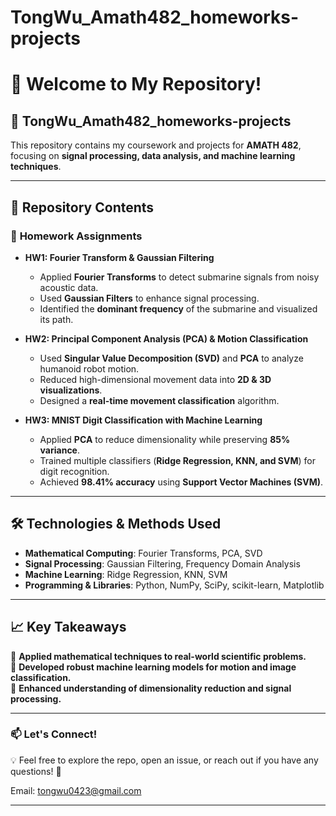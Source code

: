 # TongWu_Amath482_homeworks-projects
# 👋 Welcome to My Repository!

## 📌 TongWu_Amath482_homeworks-projects
This repository contains my coursework and projects for **AMATH 482**, focusing on **signal processing, data analysis, and machine learning techniques**.

---

## 📂 Repository Contents
### 🔹 **Homework Assignments**
- **HW1: Fourier Transform & Gaussian Filtering**  
  - Applied **Fourier Transforms** to detect submarine signals from noisy acoustic data.
  - Used **Gaussian Filters** to enhance signal processing.
  - Identified the **dominant frequency** of the submarine and visualized its path.

- **HW2: Principal Component Analysis (PCA) & Motion Classification**  
  - Used **Singular Value Decomposition (SVD)** and **PCA** to analyze humanoid robot motion.
  - Reduced high-dimensional movement data into **2D & 3D visualizations**.
  - Designed a **real-time movement classification** algorithm.

- **HW3: MNIST Digit Classification with Machine Learning**  
  - Applied **PCA** to reduce dimensionality while preserving **85% variance**.
  - Trained multiple classifiers (**Ridge Regression, KNN, and SVM**) for digit recognition.
  - Achieved **98.41% accuracy** using **Support Vector Machines (SVM)**.

---

## 🛠 **Technologies & Methods Used**
- **Mathematical Computing**: Fourier Transforms, PCA, SVD  
- **Signal Processing**: Gaussian Filtering, Frequency Domain Analysis  
- **Machine Learning**: Ridge Regression, KNN, SVM  
- **Programming & Libraries**: Python, NumPy, SciPy, scikit-learn, Matplotlib  

---

## 📈 **Key Takeaways**
🔹 **Applied mathematical techniques to real-world scientific problems.**  
🔹 **Developed robust machine learning models for motion and image classification.**  
🔹 **Enhanced understanding of dimensionality reduction and signal processing.**  

---

### 📫 **Let's Connect!**

💡 Feel free to explore the repo, open an issue, or reach out if you have any questions! 🚀 

Email: tongwu0423@gmail.com

---
